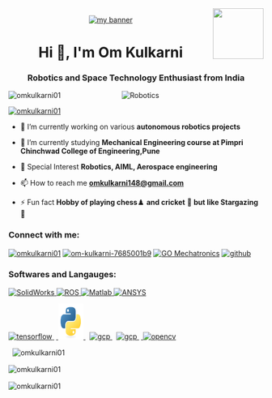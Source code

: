 <img align="right" width="100" height="100" src="https://github.com/omkulkarni01/AWR-Autonomous-Ground-Vehicles-for-Agriculture/blob/main/Simulation%20and%20Image%20processing%20Outputs/giphy%20(1).gif">
<p align="center">
  <a href="https://www.yushi.dev/" target="_blank" rel="noreferrer"><img  width="1365"  src="https://user-images.githubusercontent.com/74231617/206864517-7d05fef2-da07-42f6-aab5-ae9b717758c0.PNG" alt="my banner"></a>
</p>



<h1 align="center">Hi 👋, I'm Om Kulkarni</h1>
<h3 align="center">Robotics and Space Technology Enthusiast from India</h3>
<img align="right" alt="Robotics" width="280" src="https://i.pinimg.com/originals/50/38/f6/5038f6672f089f3a50c4f075feddfc42.gif">


<p align="left"> <img src="https://komarev.com/ghpvc/?username=omkulkarni01&label=Profile%20views&color=0e75b6&style=flat" alt="omkulkarni01" /> </p>

<p align="left"> <a href="https://www.linkedin.com/in/om-kulkarni-7685001b9/" target="blank"><img src="https://img.shields.io/badge/Connect Om Kulkarni-%230077B5.svg?style=for-the-badge&logo=linkedin&logoColor=white" alt="omkulkarni01" /></a> </p>

- 🔭 I’m currently working on various **autonomous robotics projects**

- 🌱 I’m currently studying **Mechanical Engineering course at Pimpri Chinchwad College of Engineering,Pune**

- 💬 Special Interest **Robotics, AIML, Aerospace engineering**

- 📫 How to reach me **omkulkarni148@gmail.com**

- ⚡ Fun fact **Hobby of playing chess**:chess_pawn: **and cricket**	:cricket_game: **but like Stargazing** :telescope:

<h3 align="left">Connect with me:</h3>
<p align="left">
<a href="https://twitter.com/Om_A_Kulkarni" target="blank"><img align="center" src="https://raw.githubusercontent.com/rahuldkjain/github-profile-readme-generator/master/src/images/icons/Social/twitter.svg" alt="omkulkarni01" height="30" width="40" /></a>
<a href="https://www.linkedin.com/in/om-kulkarni-7685001b9/" target="blank"><img align="center" src="https://raw.githubusercontent.com/rahuldkjain/github-profile-readme-generator/master/src/images/icons/Social/linked-in-alt.svg" alt="om-kulkarni-7685001b9" height="30" width="40" /></a>
<a href="https://www.youtube.com/@gomechatronics8295/featured" target="blank"><img align="center" src="https://raw.githubusercontent.com/rahuldkjain/github-profile-readme-generator/master/src/images/icons/Social/youtube.svg" alt="GO Mechatronics" height="30" width="40" /></a>
<a href="https://github.com/omkulkarni01" target="blank"><img align="center" src="https://raw.githubusercontent.com/rahuldkjain/github-profile-readme-generator/master/src/images/icons/Social/github.svg" alt="github" height="30" width="40" /></a>
</p>

<h3 align="left">Softwares and Langauges:</h3>
<p align="left"><a href="https://www.solidworks.com/" target="_blank" rel="noreferrer"> <img src="https://1000logos.net/wp-content/uploads/2020/08/SolidWorks-Logo.png" alt="SolidWorks" width="110" height="70"/> </a><a href="https://www.ros.org/" target="_blank" rel="noreferrer"> <img src="https://miro.medium.com/max/580/0*N8Ew1wXNRVOSNO8m" alt="ROS" width="80" height="60"/> </a> <a href="https://in.mathworks.com/?s_tid=gn_logo" target="_blank" rel="noreferrer"> <img src="https://miro.medium.com/max/668/1*NbRX7OQRqdRAnCOeYpCk1A.jpeg" alt="Matlab" width="110" height="60"/> </a> <a href="https://www.ansys.com/en-in" target="_blank" rel="noreferrer"> <img src="https://dwglogo.com/wp-content/uploads/2017/07/ANSYS_logo.png" alt="ANSYS" width="80" height="60"/> </a></p>
<p>
 <a href="https://www.tensorflow.org" target="_blank" rel="noreferrer"> <img src="https://www.vectorlogo.zone/logos/tensorflow/tensorflow-icon.svg" alt="tensorflow" width="50" height="60"/> </a>&nbsp;<a href="https://www.python.org" target="_blank" rel="noreferrer"> <img src="https://raw.githubusercontent.com/devicons/devicon/master/icons/python/python-original.svg" alt="python" width="50" height="70"/> </a>&nbsp; <a href="https://cloud.google.com" target="_blank" rel="noreferrer"> <img src="https://www.vectorlogo.zone/logos/google_cloud/google_cloud-icon.svg" alt="gcp" width="50" height="60"/> </a>&nbsp; <a href="https://www.3ds.com/products-services/catia/products/no-magic/cameo-systems-modeler/" target="_blank" rel="noreferrer"> <img src="https://encrypted-tbn0.gstatic.com/images?q=tbn:ANd9GcR6xIGDXNaqkbY-DSXeU2dRlAgOmoU0kJaqMbDlPIZ87Ni6UHJiOvMXCP6IjYrl5OLzfO8&usqp=CAU" alt="gcp" width="50" height="60"/> </a> &nbsp;<a href="https://opencv.org/" target="_blank" rel="noreferrer"> <img src="https://www.vectorlogo.zone/logos/opencv/opencv-icon.svg" alt="opencv" width="50" height="60"/> </a>


 </p>


<p>&nbsp; <img align="center"  src="https://github-readme-stats.vercel.app/api/top-langs?username=omkulkarni01&show_icons=true&locale=en&layout=compact&theme=tokyonight" alt="omkulkarni01" />
</p>
<p>
<img align="center" src="https://github-readme-stats.vercel.app/api?username=omkulkarni01&show_icons=true&locale=en&theme=tokyonight" alt="omkulkarni01" />

</p>

<p><img align="center" src="https://github-readme-streak-stats.herokuapp.com/?user=omkulkarni01&&theme=tokyonight" alt="omkulkarni01" /></p>
